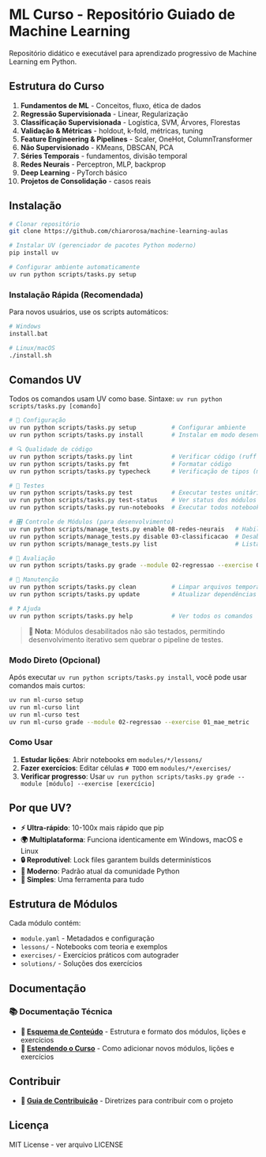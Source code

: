 # ML Curso - Repositório Guiado de Machine Learning

Repositório didático e executável para aprendizado progressivo de Machine Learning em Python.

## Estrutura do Curso

1. **Fundamentos de ML** - Conceitos, fluxo, ética de dados
2. **Regressão Supervisionada** - Linear, Regularização
3. **Classificação Supervisionada** - Logística, SVM, Árvores, Florestas
4. **Validação & Métricas** - holdout, k-fold, métricas, tuning
5. **Feature Engineering & Pipelines** - Scaler, OneHot, ColumnTransformer
6. **Não Supervisionado** - KMeans, DBSCAN, PCA
7. **Séries Temporais** - fundamentos, divisão temporal
8. **Redes Neurais** - Perceptron, MLP, backprop
9. **Deep Learning** - PyTorch básico
10. **Projetos de Consolidação** - casos reais

## Instalação

```bash
# Clonar repositório
git clone https://github.com/chiarorosa/machine-learning-aulas

# Instalar UV (gerenciador de pacotes Python moderno)
pip install uv

# Configurar ambiente automaticamente
uv run python scripts/tasks.py setup
```

### Instalação Rápida (Recomendada)

Para novos usuários, use os scripts automáticos:

```bash
# Windows
install.bat

# Linux/macOS
./install.sh
```

## Comandos UV

Todos os comandos usam UV como base. Sintaxe: `uv run python scripts/tasks.py [comando]`

```bash
# 🔧 Configuração
uv run python scripts/tasks.py setup          # Configurar ambiente
uv run python scripts/tasks.py install        # Instalar em modo desenvolvimento

# 🔍 Qualidade de código
uv run python scripts/tasks.py lint           # Verificar código (ruff + black + isort)
uv run python scripts/tasks.py fmt            # Formatar código
uv run python scripts/tasks.py typecheck      # Verificação de tipos (mypy)

# 🧪 Testes
uv run python scripts/tasks.py test           # Executar testes unitários
uv run python scripts/tasks.py test-status    # Ver status dos módulos para testes
uv run python scripts/tasks.py run-notebooks  # Executar todos notebooks

# 🎛️ Controle de Módulos (para desenvolvimento)
uv run python scripts/manage_tests.py enable 08-redes-neurais   # Habilitar módulo para testes
uv run python scripts/manage_tests.py disable 03-classificacao  # Desabilitar módulo temporariamente
uv run python scripts/manage_tests.py list                      # Listar status detalhado

# 📝 Avaliação
uv run python scripts/tasks.py grade --module 02-regressao --exercise 01_mae_metric

# 🧹 Manutenção
uv run python scripts/tasks.py clean          # Limpar arquivos temporários
uv run python scripts/tasks.py update         # Atualizar dependências

# ❓ Ajuda
uv run python scripts/tasks.py help           # Ver todos os comandos
```

> **📝 Nota**: Módulos desabilitados não são testados, permitindo desenvolvimento iterativo sem quebrar o pipeline de testes.

### Modo Direto (Opcional)

Após executar `uv run python scripts/tasks.py install`, você pode usar comandos mais curtos:

```bash
uv run ml-curso setup
uv run ml-curso lint
uv run ml-curso test
uv run ml-curso grade --module 02-regressao --exercise 01_mae_metric
```

### Como Usar

1. **Estudar lições**: Abrir notebooks em `modules/*/lessons/`
2. **Fazer exercícios**: Editar células `# TODO` em `modules/*/exercises/`
3. **Verificar progresso**: Usar `uv run python scripts/tasks.py grade --module [módulo] --exercise [exercício]`

## Por que UV?

- **⚡ Ultra-rápido**: 10-100x mais rápido que pip
- **🌍 Multiplataforma**: Funciona identicamente em Windows, macOS e Linux
- **🔒 Reprodutível**: Lock files garantem builds determinísticos
- **🎯 Moderno**: Padrão atual da comunidade Python
- **🔧 Simples**: Uma ferramenta para tudo

## Estrutura de Módulos

Cada módulo contém:

- `module.yaml` - Metadados e configuração
- `lessons/` - Notebooks com teoria e exemplos
- `exercises/` - Exercícios práticos com autograder
- `solutions/` - Soluções dos exercícios

## Documentação

### 📚 Documentação Técnica

- **📝 [Esquema de Conteúdo](docs/CONTENT_SCHEMA.md)** - Estrutura e formato dos módulos, lições e exercícios
- **🔧 [Estendendo o Curso](docs/EXTENDING.md)** - Como adicionar novos módulos, lições e exercícios

## Contribuir

- **🤝 [Guia de Contribuição](docs/CONTRIBUTING.md)** - Diretrizes para contribuir com o projeto

## Licença

MIT License - ver arquivo LICENSE
